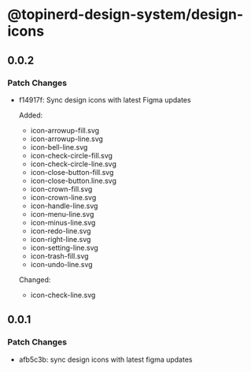 # @topinerd-design-system/design-icons

## 0.0.2

### Patch Changes

- f14917f: Sync design icons with latest Figma updates

  Added:

  - icon-arrowup-fill.svg
  - icon-arrowup-line.svg
  - icon-bell-line.svg
  - icon-check-circle-fill.svg
  - icon-check-circle-line.svg
  - icon-close-button-fill.svg
  - icon-close-button.line.svg
  - icon-crown-fill.svg
  - icon-crown-line.svg
  - icon-handle-line.svg
  - icon-menu-line.svg
  - icon-minus-line.svg
  - icon-redo-line.svg
  - icon-right-line.svg
  - icon-setting-line.svg
  - icon-trash-fill.svg
  - icon-undo-line.svg

  Changed:

  - icon-check-line.svg

## 0.0.1

### Patch Changes

- afb5c3b: sync design icons with latest figma updates

